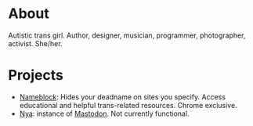 # About

Autistic trans girl. Author, designer, musician, programmer, photographer, activist. She/her.

# Projects

- [Nameblock](http://nameblock.bbkr.space): Hides your deadname on sites you specify. Access educational and helpful trans-related resources. Chrome exclusive.
- [Nya](http://nya.bbkr.space): instance of [Mastodon](http://github.com/tootsuite/mastodon). Not currently functional.
